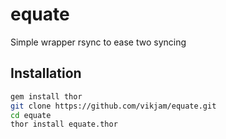 # equate
Simple wrapper rsync to ease two syncing

## Installation

```Bash
gem install thor
git clone https://github.com/vikjam/equate.git
cd equate
thor install equate.thor
```
